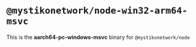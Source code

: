 # `@mystikonetwork/node-win32-arm64-msvc`

This is the **aarch64-pc-windows-msvc** binary for `@mystikonetwork/node`
